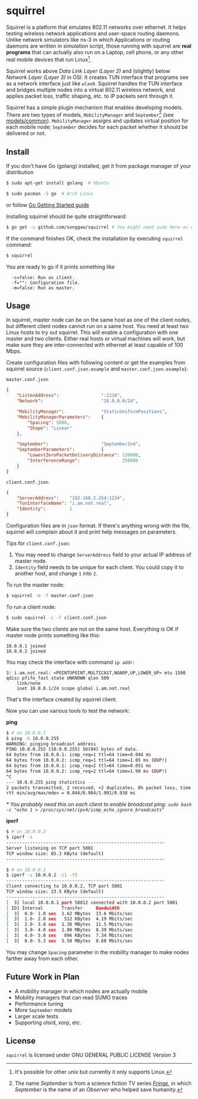 # squirrel
Squirrel is a platform that emulates 802.11 networks over ethernet. It helps testing wireless network applications and user-space routing daemons. Unlike network simulators like ns-3 in which Applications or routing daemons are written in simulation script, those running with squirrel are **real programs** that can actually also run on a Laptop, cell phone, or any other real mobile devices that run Linux[^supported-OS].

[^supported-OS]: It's possible for other unix but currently it only supports Linux.

Squirrel works above *Data Link Layer (Layer 2)* and (slightly) below *Network Layer (Layer 3)* in OSI. It creates TUN interface that programs see as a network interface just like `wlan0`. Squirrel handles the TUN interface and bridges multiple nodes into a virtual 802.11 wireless network, and applies packet loss, traffic shaping, etc. to IP packets sent through it.

Squirrel has a simple plugin mechanism that enables developing models. There are two types of models, `MobilityManager` and `September`[^september-naming] (see [models/common](http://godoc.org/github.com/songgao/squirrel/models/common)). `MobilityManager` assigns and updates virtual position for each mobile node; `September` decides for each packet whether it should be delivered or not.

[^september-naming]: The name *September* is from a science fiction TV series [*Fringe*](http://en.wikipedia.org/wiki/Fringe_(TV_series)), in which *September* is the name of an *Observer* who helped save humanity.

## Install
If you don't have Go (golang) installed, get it from package manager of your distribution
```bash
$ sudo apt-get install golang  # Ubuntu
```
```bash
$ sudo pacman -S go  # Arch Linux
```
or follow [Go Getting Started guide](http://golang.org/doc/install)

Installing squirrel should be quite straightforward:
```bash
$ go get -u github.com/songgao/squirrel # You might need sudo here as well
```
If the command finishes OK, check the installation by executing `squirrel` command:
```bash
$ squirrel
```
You are ready to go if it prints something like
```
  -c=false: Run as client.
  -f="": Configuration file.
  -m=false: Run as master.
```

## Usage
In squirrel, master node can be on the same host as one of the client nodes, but different client nodes cannot run on a same host. You need at least two Linux hosts to try out squirrel. This will enable a configuration with one master and two clients. Either real hosts or virtual machines will work, but make sure they are inter-connected with ethernet at least capable of 100 Mbps.

Create configuration files with following content or get the examples from squirrel source (`client.conf.json.example` and `master.conf.json.example`):

`master.conf.json`
```json
{
    "ListenAddress":                ":1234",
    "Network":                      "10.0.0.0/24",

    "MobilityManager":              "StaticUniformPositions",
    "MobilityManagerParameters":    {
        "Spacing": 5000,
        "Shape": "Linear"
    },

    "September":                    "September2nd",
    "SeptemberParameters":          {
        "LowestZeroPacketDeliveryDistance": 120000,
        "InterferenceRange":                250000
    }
}
```

`client.conf.json`
```json
{
    "ServerAddress":    "192.168.2.254:1234",
    "TunInterfaceName": "i.am.not.real",
    "Identity":         1
}
```

Configuration files are in `json` format. If there's anything wrong with the file, squirrel will complain about it and print help messages on parameters.

Tips for `client.conf.json`:

1. You may need to change `ServerAddress` field to your actual IP address of master node.
2. `Identity` field needs to be unique for each client. You could copy it to another host, and change `1` into `2`.

To run the master node:
```bash
$ squirrel -m -f master.conf.json
```

To run a client node:
```bash
$ sudo squirrel -c -f client.conf.json
```

Make sure the two clients are not on the same host. Everything is OK if master node prints something like this:
```
10.0.0.1 joined
10.0.0.2 joined
```

You may check the interface with command `ip addr`:
```
3: i.am.not.real: <POINTOPOINT,MULTICAST,NOARP,UP,LOWER_UP> mtu 1500 qdisc pfifo_fast state UNKNOWN qlen 500
    link/none 
    inet 10.0.0.1/24 scope global i.am.not.real
```
That's the interface created by squirrel client.

Now you can use various tools to test the network:

**ping**
```bash
$ # on 10.0.0.1
$ ping -b 10.0.0.255
WARNING: pinging broadcast address
PING 10.0.0.255 (10.0.0.255) 56(84) bytes of data.
64 bytes from 10.0.0.1: icmp_req=1 ttl=64 time=0.044 ms
64 bytes from 10.0.0.2: icmp_req=1 ttl=64 time=1.85 ms (DUP!)
64 bytes from 10.0.0.1: icmp_req=2 ttl=64 time=0.051 ms
64 bytes from 10.0.0.2: icmp_req=2 ttl=64 time=1.99 ms (DUP!)
^C
--- 10.0.0.255 ping statistics ---
2 packets transmitted, 2 received, +2 duplicates, 0% packet loss, time 1001ms
rtt min/avg/max/mdev = 0.044/0.984/1.991/0.938 ms
```
_* You probably need this on each client to enable broadcast ping: `sudo bash -c "echo 1 > /proc/sys/net/ipv4/icmp_echo_ignore_broadcasts"`_

**iperf**
```bash
$ # on 10.0.0.2
$ iperf -s
------------------------------------------------------------
Server listening on TCP port 5001
TCP window size: 85.3 KByte (default)
------------------------------------------------------------
```
```bash
$ # on 10.0.0.1
$ iperf -c 10.0.0.2 -i1 -t5
------------------------------------------------------------
Client connecting to 10.0.0.2, TCP port 5001
TCP window size: 23.5 KByte (default)
------------------------------------------------------------
[  3] local 10.0.0.1 port 58812 connected with 10.0.0.2 port 5001
[ ID] Interval       Transfer     Bandwidth
[  3]  0.0- 1.0 sec  1.62 MBytes  13.6 Mbits/sec
[  3]  1.0- 2.0 sec   512 KBytes  4.19 Mbits/sec
[  3]  2.0- 3.0 sec  1.38 MBytes  11.5 Mbits/sec
[  3]  3.0- 4.0 sec  1.00 MBytes  8.39 Mbits/sec
[  3]  4.0- 5.0 sec   896 KBytes  7.34 Mbits/sec
[  3]  0.0- 5.3 sec  5.50 MBytes  8.68 Mbits/sec
```

You may change `Spacing` parameter in the mobility manager to make nodes farther away from each other.

## Future Work in Plan
- A mobility manager in which nodes are actually mobile
- Mobility managers that can read SUMO traces
- Performance tuning
- More `September` models
- Larger scale tests
- Supporting olsrd, xorp, etc.

## License
`squirrel` is licensed under GNU GENERAL PUBLIC LICENSE Version 3
